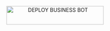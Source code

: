 </a>
</p>
<p align="center">
<a href='https://dashboard.heroku.com/new?template=https://github.com/Pkdriller/BUSINESS-BOT/tree/main?tab=readme-ov-file' target="_blank"> <img title="DEPLOY BUSINESS BOT" src="https://img.shields.io/badge/👻_DEPLOY_ON_HEROKU-000000?style=for-the-badge&logo=heroku&logoColor=blue&color=FF00FF" width="260" height="50"/>
  </a>
